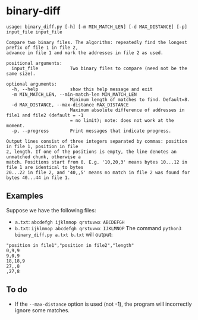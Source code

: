 # binary-diff
```
usage: binary_diff.py [-h] [-m MIN_MATCH_LEN] [-d MAX_DISTANCE] [-p] input_file input_file

Compare two binary files. The algorithm: repeatedly find the longest prefix of file 1 in file 2,
advance in file 1 and mark the addresses in file 2 as used.

positional arguments:
  input_file            Two binary files to compare (need not be the same size).

optional arguments:
  -h, --help            show this help message and exit
  -m MIN_MATCH_LEN, --min-match-len MIN_MATCH_LEN
                        Minimum length of matches to find. Default=8.
  -d MAX_DISTANCE, --max-distance MAX_DISTANCE
                        Maximum absolute difference of addresses in file1 and file2 (default = -1
                        = no limit); note: does not work at the moment.
  -p, --progress        Print messages that indicate progress.

Output lines consist of three integers separated by commas: position in file 1, position in file
2, length. If one of the positions is empty, the line denotes an unmatched chunk, otherwise a
match. Positions start from 0. E.g. '10,20,3' means bytes 10...12 in file 1 are identical to bytes
20...22 in file 2, and '40,,5' means no match in file 2 was found for bytes 40...44 in file 1.
```

## Examples
Suppose we have the following files:
* `a.txt`: `abcdefgh ijklmnop qrstuvwx ABCDEFGH`
* `b.txt`: `ijklmnop abcdefgh qrstuvwx IJKLMNOP`
The command `python3 binary_diff.py a.txt b.txt` will output:
```
"position in file1","position in file2","length"
0,9,9
9,0,9
18,18,9
27,,8
,27,8
```

## To do
* If the `--max-distance` option is used (not -1), the program will incorrectly ignore some matches.
